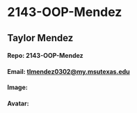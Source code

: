 # 2143-OOP-Mendez
## Taylor Mendez
#### Repo: 2143-OOP-Mendez
#### Email: tlmendez0302@my.msutexas.edu
#### Image:

#### Avatar:
